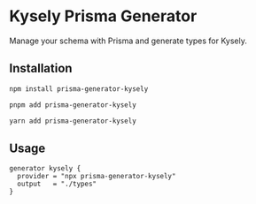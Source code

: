 # Kysely Prisma Generator

Manage your schema with Prisma and generate types for Kysely.

## Installation

```bash
npm install prisma-generator-kysely

pnpm add prisma-generator-kysely

yarn add prisma-generator-kysely
```

## Usage

```prisma
generator kysely {
  provider = "npx prisma-generator-kysely"
  output   = "./types"
}
```
